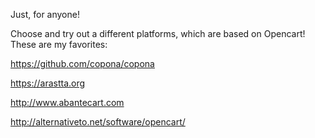 Just, for anyone!

Choose and try out a different platforms, which are based on Opencart!
These are my favorites:

https://github.com/copona/copona

https://arastta.org

http://www.abantecart.com


http://alternativeto.net/software/opencart/

